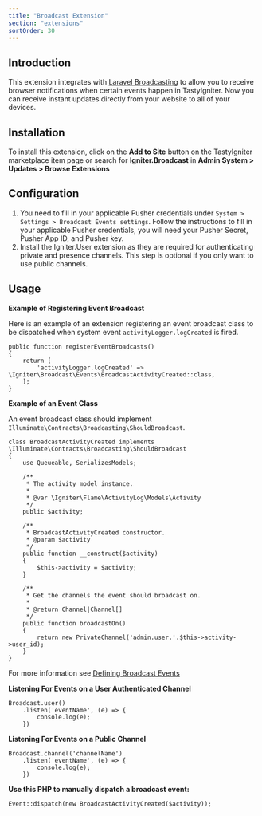 ```yaml
---
title: "Broadcast Extension"
section: "extensions"
sortOrder: 30
---
```


## Introduction

This extension integrates with [Laravel Broadcasting](https://laravel.com/docs/broadcasting) to allow you to receive
browser notifications when certain events happen in TastyIgniter. Now you can receive instant updates directly from your
website to all of your devices.

## Installation

To install this extension, click on the **Add to Site** button on the TastyIgniter marketplace item page or search
for **Igniter.Broadcast** in **Admin System > Updates > Browse Extensions**

## Configuration

1. You need to fill in your applicable Pusher credentials under
`System > Settings > Broadcast Events settings`. Follow the instructions to fill in your applicable Pusher credentials, you will need your Pusher Secret, Pusher App ID, and Pusher key.
2. Install the Igniter.User extension as they are required for authenticating private and presence channels. This step is optional if you only want to use public channels.

## Usage

**Example of Registering Event Broadcast**

Here is an example of an extension registering an event broadcast class to be dispatched when system
event `activityLogger.logCreated` is fired.

```
public function registerEventBroadcasts()
{
    return [
        'activityLogger.logCreated' => \Igniter\Broadcast\Events\BroadcastActivityCreated::class,
    ];
}
```

**Example of an Event Class**

An event broadcast class should implement `Illuminate\Contracts\Broadcasting\ShouldBroadcast`.

```
class BroadcastActivityCreated implements \Illuminate\Contracts\Broadcasting\ShouldBroadcast
{
    use Queueable, SerializesModels;

    /**
     * The activity model instance.
     *
     * @var \Igniter\Flame\ActivityLog\Models\Activity
     */
    public $activity;

    /**
     * BroadcastActivityCreated constructor.
     * @param $activity
     */
    public function __construct($activity)
    {
        $this->activity = $activity;
    }

    /**
     * Get the channels the event should broadcast on.
     *
     * @return Channel|Channel[]
     */
    public function broadcastOn()
    {
        return new PrivateChannel('admin.user.'.$this->activity->user_id);
    }
}
```

For more information
see [Defining Broadcast Events](https://laravel.com/docs/5.5/broadcasting#defining-broadcast-events)

**Listening For Events on a User Authenticated Channel**

```
Broadcast.user()
    .listen('eventName', (e) => {
        console.log(e);
    })
```

**Listening For Events on a Public Channel**

```
Broadcast.channel('channelName')
    .listen('eventName', (e) => {
        console.log(e);
    })
```

**Use this PHP to manually dispatch a broadcast event:**

```
Event::dispatch(new BroadcastActivityCreated($activity));
```
